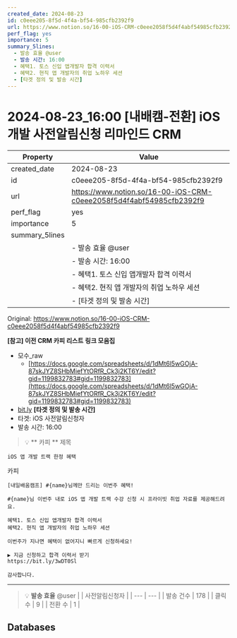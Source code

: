 ```yaml
---
created_date: 2024-08-23
id: c0eee205-8f5d-4f4a-bf54-985cfb2392f9
url: https://www.notion.so/16-00-iOS-CRM-c0eee2058f5d4f4abf54985cfb2392f9
perf_flag: yes
importance: 5
summary_5lines:
  - 발송 효율 @user
  - 발송 시간: 16:00
  - 혜택1. 토스 신입 앱개발자 합격 이력서
  - 혜택2. 현직 앱 개발자의 취업 노하우 세션
  - [타겟 정의 및 발송 시간]
---
```


# 2024-08-23_16:00 [내배캠-전환] iOS 개발 사전알림신청 리마인드 CRM

| Property | Value |
| --- | --- |
| created_date | 2024-08-23 |
| id | c0eee205-8f5d-4f4a-bf54-985cfb2392f9 |
| url | https://www.notion.so/16-00-iOS-CRM-c0eee2058f5d4f4abf54985cfb2392f9 |
| perf_flag | yes |
| importance | 5 |
| summary_5lines | |
|  | - 발송 효율 @user |
|  | - 발송 시간: 16:00 |
|  | - 혜택1. 토스 신입 앱개발자 합격 이력서 |
|  | - 혜택2. 현직 앱 개발자의 취업 노하우 세션 |
|  | - [타겟 정의 및 발송 시간] |

Original: https://www.notion.so/16-00-iOS-CRM-c0eee2058f5d4f4abf54985cfb2392f9

**[참고] 이전 CRM 카피 리스트**
**링크 모음집**
- 모수_raw
  - [https://docs.google.com/spreadsheets/d/1dMt6l5wGOjA-87skJYZ8SHbMiefYtORfR_Ck3j2KT6Y/edit?gid=1199832783#gid=1199832783](https://docs.google.com/spreadsheets/d/1dMt6l5wGOjA-87skJYZ8SHbMiefYtORfR_Ck3j2KT6Y/edit?gid=1199832783#gid=1199832783)
- [bit.ly](http://bit.ly/)
**[타겟 정의 및 발송 시간]**
- 타겟: iOS 사전알림신청자
- 발송 시간: 16:00
> 💡 ** 카피 **
제목
```plain text
iOS 앱 개발 트랙 한정 혜택
```
카피
```plain text
[내일배움캠프] #{name}님께만 드리는 이번주 혜택!

#{name}님 이번주 내로 iOS 앱 개발 트랙 수강 신청 시 프라이빗 취업 자료를 제공해드려요.

혜택1. 토스 신입 앱개발자 합격 이력서
혜택2. 현직 앱 개발자의 취업 노하우 세션

이번주가 지나면 혜택이 없어지니 빠르게 신청하세요!

▶ 지금 신청하고 합격 이력서 받기
https://bit.ly/3wDT0Sl

감사합니다.
```

---
> 💡 **발송 효율** @user 
|  | 사전알림신청자 |
| --- | --- |
| 발송 건수 | 178 |
| 클릭 수  | 9 |
| 전환 수 | 1 |

## Databases
